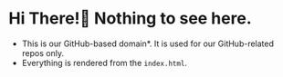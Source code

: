 # Hi There!👋 Nothing to see here.
* This is our GitHub-based domain*. It is used for our GitHub-related repos only.
* Everything is rendered from the `index.html`.
